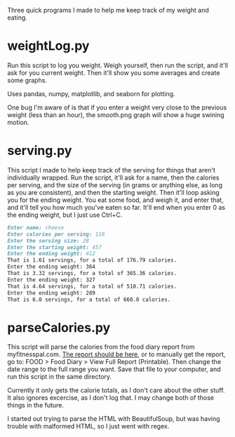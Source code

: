 Three quick programs I made to help me keep track of my weight and eating.

# weightLog.py

Run this script to log you weight.  Weigh yourself, then run the script, and it'll ask for you current weight.  Then it'll show you some averages and create some graphs.

Uses pandas, numpy, matplotlib, and seaborn for plotting.

One bug I'm aware of is that if you enter a weight very close to the previous weight (less than an hour), the smooth.png graph will show a huge swining motion.


# serving.py

This script I made to help keep track of the serving for things that aren't individually wrapped.  Run the script, it'll ask for a name, then the calories per serving, and the size of the serving (in grams or anything else, as long as you are consistent), and then the starting weight.  Then it'll loop asking you for the ending weight.  You eat some food, and weigh it, and enter that, and it'll tell you how much you've eaten so far.  It'll end when you enter 0 as the ending weight, but I just use Ctrl+C.

```markdown
Enter name: cheese
Enter calories per serving: 110
Enter the serving size: 28
Enter the starting weight: 457
Enter the ending weight: 412
That is 1.61 servings, for a total of 176.79 calories.
Enter the ending weight: 364
That is 3.32 servings, for a total of 365.36 calories.
Enter the ending weight: 327
That is 4.64 servings, for a total of 510.71 calories.
Enter the ending weight: 289
That is 6.0 servings, for a total of 660.0 calories.
```

# parseCalories.py

This script will parse the calories from the food diary report from myfitnesspal.com.  [The report should be here](http://www.myfitnesspal.com/reports/printable_diary), or to manually get the report, go to: FOOD > Food Diary > View Full Report (Printable).  Then change the date range to the full range you want.  Save that file to your computer, and run this script in the same directory.  

Currently it only gets the calorie totals, as I don't care about the other stuff.  It also ignores excercise, as I don't log that.  I may change both of those things in the future.

I started out trying to parse the HTML with BeautifulSoup, but was having trouble with malformed HTML, so I just went with regex.
